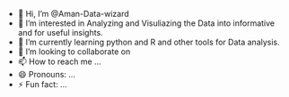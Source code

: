 - 👋 Hi, I’m @Aman-Data-wizard
- 👀 I’m interested in Analyzing and Visuliazing the Data into informative and for useful insights.
- 🌱 I’m currently learning python and R and other tools for Data analysis.
- 💞️ I’m looking to collaborate on 
- 📫 How to reach me ...
- 😄 Pronouns: ...
- ⚡ Fun fact: ...

<!---
Aman-Data-wizard/Aman-Data-wizard is a ✨ special ✨ repository because its `README.md` (this file) appears on your GitHub profile.
You can click the Preview link to take a look at your changes.
--->
